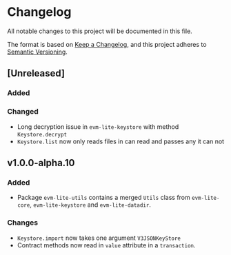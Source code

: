 # Changelog

All notable changes to this project will be documented in this file.

The format is based on [Keep a Changelog](https://keepachangelog.com/en/1.0.0/),
and this project adheres to [Semantic Versioning](https://semver.org/spec/v2.0.0.html).

## [Unreleased]

### Added

### Changed

-   Long decryption issue in `evm-lite-keystore` with method `Keystore.decrypt`
-   `Keystore.list` now only reads files in can read and passes any it can not

## v1.0.0-alpha.10

### Added

-   Package `evm-lite-utils` contains a merged `Utils` class from `evm-lite-core`, `evm-lite-keystore` and `evm-lite-datadir`.

### Changes

-   `Keystore.import` now takes one argument `V3JSONKeyStore`
-   Contract methods now read in `value` attribute in a `transaction`.
